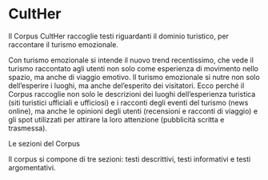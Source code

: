 # CultHer
Il Corpus CultHer raccoglie testi riguardanti il dominio turistico, per raccontare il turismo emozionale.

Con turismo emozionale si intende il nuovo trend recentissimo, che vede il turismo raccontato agli utenti non solo come esperienza di movimento nello spazio, ma anche di viaggio emotivo. Il turismo emozionale si nutre non solo dell’esperire i luoghi, ma anche del’esperito dei visitatori. Ecco perché il Corpus raccoglie non solo le descrizioni dei luoghi dell’esperienza turistica (siti turistici ufficiali e ufficiosi) e i racconti degli eventi del turismo (news online), ma anche le opinioni degli utenti (recensioni e racconti di viaggio) e gli spot utilizzati per attirare la loro attenzione (pubblicità scritta e trasmessa).

Le sezioni del Corpus

Il corpus si compone di tre sezioni: testi descrittivi, testi informativi e testi argomentativi.
